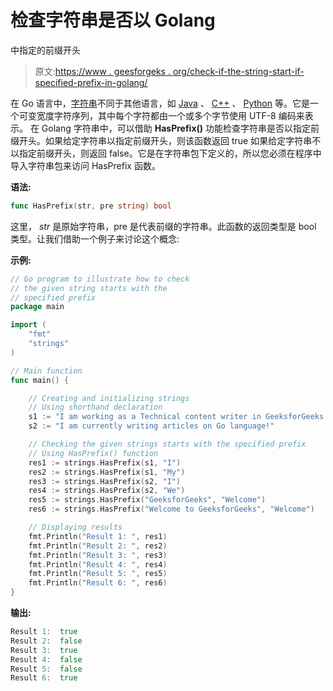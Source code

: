 # 检查字符串是否以 Golang

中指定的前缀开头

> 原文:[https://www . geesforgeks . org/check-if-the-string-start-if-specified-prefix-in-golang/](https://www.geeksforgeeks.org/check-if-the-string-starts-with-specified-prefix-in-golang/)

在 Go 语言中，[字符串](https://www.geeksforgeeks.org/strings-in-golang/)不同于其他语言，如 [Java](https://www.geeksforgeeks.org/java/) 、 [C++](https://www.geeksforgeeks.org/c-plus-plus/) 、 [Python](https://www.geeksforgeeks.org/python-programming-language/) 等。它是一个可变宽度字符序列，其中每个字符都由一个或多个字节使用 UTF-8 编码来表示。
在 Golang 字符串中，可以借助 **HasPrefix()** 功能检查字符串是否以指定前缀开头。如果给定字符串以指定前缀开头，则该函数返回 true 如果给定字符串不以指定前缀开头，则返回 false。它是在字符串包下定义的，所以您必须在程序中导入字符串包来访问 HasPrefix 函数。

**语法:**

```go
func HasPrefix(str, pre string) bool
```

这里， *str* 是原始字符串，pre 是代表前缀的字符串。此函数的返回类型是 bool 类型。让我们借助一个例子来讨论这个概念:

**示例:**

```go
// Go program to illustrate how to check
// the given string starts with the
// specified prefix
package main

import (
    "fmt"
    "strings"
)

// Main function
func main() {

    // Creating and initializing strings
    // Using shorthand declaration
    s1 := "I am working as a Technical content writer in GeeksforGeeks!"
    s2 := "I am currently writing articles on Go language!"

    // Checking the given strings starts with the specified prefix
    // Using HasPrefix() function
    res1 := strings.HasPrefix(s1, "I")
    res2 := strings.HasPrefix(s1, "My")
    res3 := strings.HasPrefix(s2, "I")
    res4 := strings.HasPrefix(s2, "We")
    res5 := strings.HasPrefix("GeeksforGeeks", "Welcome")
    res6 := strings.HasPrefix("Welcome to GeeksforGeeks", "Welcome")

    // Displaying results
    fmt.Println("Result 1: ", res1)
    fmt.Println("Result 2: ", res2)
    fmt.Println("Result 3: ", res3)
    fmt.Println("Result 4: ", res4)
    fmt.Println("Result 5: ", res5)
    fmt.Println("Result 6: ", res6)
}
```

**输出:**

```go
Result 1:  true
Result 2:  false
Result 3:  true
Result 4:  false
Result 5:  false
Result 6:  true

```